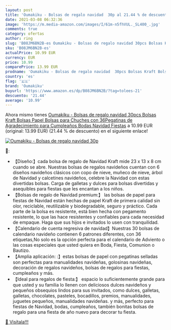 ```yaml
---
layout: post
title: 'Oumakiku - Bolsas de regalo navidad  30p al 21.44 % de descuento'
date: 2021-03-08 06:32:36
image: 'https://m.media-amazon.com/images/I/61m-n5fhVUL._SL400_.jpg'
comments: true
category: ofertas
author: ring
slug: 'B08JM6BN2B-es Oumakiku - Bolsas de regalo navidad 30pcs Bolsas Kraft...'
sku: 'B08JM6BN2B-es'
actualPrice: 10.99 EUR
currency: EUR
price: 10.99
comparePrice: 13.99 EUR
prodname: 'Oumakiku - Bolsas de regalo navidad  30pcs Bolsas Kraft Bolsas Papel  Bolsas para Chuches con 36Pegatinas de Agradecimiento para Cumpleaños  Bodas  Navidad  Fiestas'
country: 'es'
flag: '🇪🇸'
brand: 'Oumakiku'
buyurl: 'https://www.amazon.es/dp/B08JM6BN2B/?tag=tolees-21'
descuento: '21.44'
average: '10.99'
---
```


Ahora mismo tienes [Oumakiku - Bolsas de regalo navidad  30pcs Bolsas Kraft Bolsas Papel  Bolsas para Chuches con 36Pegatinas de Agradecimiento para Cumpleaños  Bodas  Navidad  Fiestas](https://www.amazon.es/dp/B08JM6BN2B/?tag=tolees-21) a 10.99 EUR (original: 13.99 EUR) (21.44 %  de descuento) en el siguiente enlace!

[![Oumakiku - Bolsas de regalo navidad  30p](https://m.media-amazon.com/images/I/61m-n5fhVUL._SL400_.jpg)](https://www.amazon.es/dp/B08JM6BN2B/?tag=tolees-21)

🔎:

- 【Diseño:】cada bolsa de regalo de Navidad Kraft mide 23 x 13 x 8 cm cuando se abre. Nuestras bolsas de regalos navideños cuentan con 6 diseños navideños clásicos con copo de nieve, muñeco de nieve, árbol de Navidad y calcetines navideños, celebre la Navidad con estas divertidas bolsas. Carga de galletas y dulces para bolsas divertidas y asequibles para fiestas que les encantan a los niños.
- 【Bolsas de regalo de Navidad premium:】 las bolsas de papel para fiestas de Navidad están hechas de papel Kraft de primera calidad sin olor, reciclable, reutilizable y biodegradable, seguro y práctico. Cada parte de la bolsa es resistente, está bien hecha con pegamento resistente, lo que las hace resistentes y confiables para cada necesidad de empaque. Haga que sus hijos e invitados lo usen con tranquilidad.
- 【Calendario de cuenta regresiva de navidad】Nuestras 30 bolsas de calendario navideño contienen 6 patrones diferentes, con 36 etiquetas,No solo es la opción perfecta para el calendario de Adviento o las cosas especiales que usted quiera en Boda, Fiesta, Comunion o Bautizo.
- 【Amplia aplicación: :】estas bolsas de papel con pegatinas selladas son perfectas para manualidades navideñas, golosinas navideñas, decoración de regalos navideños, bolsas de regalos para fiestas, cumpleaños y más.
- 【Ideal para regalos de fiesta:】 espacio lo suficientemente grande para que usted y su familia lo llenen con deliciosos dulces navideños y pequeños obsequios lindos para sus invitados, como dulces, galletas, galletas, chocolates, pasteles, bocadillos, premios, manualidades, juguetes pequeños, manualidades navideñas. y más, perfecto para fiestas de Navidad, bodas, cumpleaños, también bonitas bolsas de regalo para una fiesta de año nuevo para decorar tu fiesta.

[🛒 Visítala!!!](https://www.amazon.es/dp/B08JM6BN2B/?tag=tolees-21)
